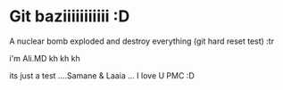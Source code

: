 # Git baziiiiiiiiiii :D

A nuclear bomb exploded and destroy everything (git hard reset test) :tr

i'm Ali.MD kh kh kh

its just a test ....Samane & Laaia ... I love U PMC :D
